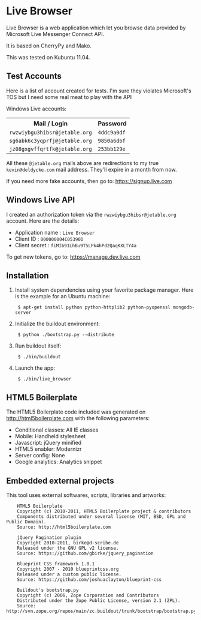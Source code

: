 Live Browser
============

Live Browser is a web application which let you browse data provided by Microsoft Live Messenger Connect API.

It is based on CherryPy and Mako.

This was tested on Kubuntu 11.04.


Test Accounts
-------------

Here is a list of account created for tests. I'm sure they violates Microsoft's TOS but I need some real meat to play with the API

Windows Live accounts:

<table>
  <tr>
    <th>Mail / Login</th>
    <th>Password</th>
  </tr>
  <tr>
    <td><code>rwzwiybgu3hibsr@jetable.org</code></td>
    <td><code>4ddc9a0df</code></td>
  </tr>
  <tr>
    <td><code>sg6abk6c3yqprfj@jetable.org</code></td>
    <td><code>9850a6dbf</code></td>
  </tr>
  <tr>
    <td><code>jz08gxgvffqrtfk@jetable.org</code></td>
    <td><code>253bb129e</code></td>
  </tr>
</table>

All these `@jetable.org` mails above are redirections to my true `kevin@deldycke.com` mail address. They'll expire in a month from now.

If you need more fake accounts, then go to: https://signup.live.com


Windows Live API
----------------

I created an authorization token via the `rwzwiybgu3hibsr@jetable.org` account. Here are the details:

  * Application name : `Live Browser`
  * Client ID        : `000000004C05390D`
  * Client secret    : `fiMIb91LhBu9T5LPk4hPd2QaqKXLTY4a`

To get new tokens, go to: https://manage.dev.live.com


Installation
------------

1. Install system dependencies using your favorite package manager. Here is the
   example for an Ubuntu machine:

        $ apt-get install python python-httplib2 python-pyopenssl mongodb-server

1. Initialize the buildout environment:

        $ python ./bootstrap.py --distribute

1. Run buildout itself:

        $ ./bin/buildout

1. Launch the app:

        $ ./bin/live_browser


HTML5 Boilerplate
-----------------

The HTML5 Boilerplate code included was generated on http://html5boilerplate.com with the following parameters:

  * Conditional classes: All IE classes
  * Mobile: Handheld stylesheet
  * Javascript: jQuery minified
  * HTML5 enabler: Modernizr
  * Server config: None
  * Google analytics: Analytics snippet


Embedded external projects
--------------------------

This tool uses external softwares, scripts, libraries and artworks:

        HTML5 Boilerplate
        Copyright (c) 2010-2011, HTML5 Boilerplate project & contributors
        Components distributed under several license (MIT, BSD, GPL and Public Domain).
        Source: http://html5boilerplate.com

        jQuery Pagination plugin
        Copyright 2010-2011, birke@d-scribe.de
        Released under the GNU GPL v2 license.
        Source: https://github.com/gbirke/jquery_pagination

        Blueprint CSS framework 1.0.1
        Copyright 2007 - 2010 blueprintcss.org
        Released under a custom public license.
        Source: https://github.com/joshuaclayton/blueprint-css

        Buildout's bootstrap.py
        Copyright (c) 2006, Zope Corporation and Contributors
        Distributed under the Zope Public License, version 2.1 (ZPL).
        Source: http://svn.zope.org/repos/main/zc.buildout/trunk/bootstrap/bootstrap.py

